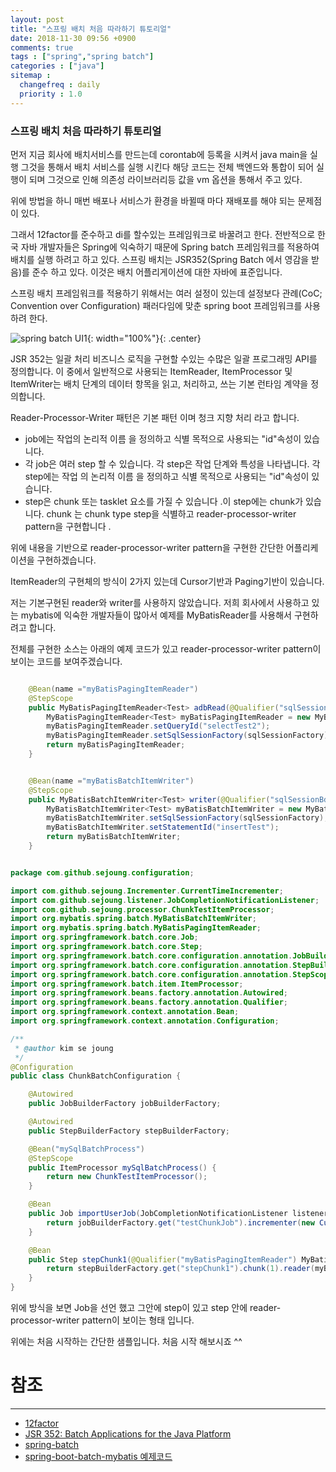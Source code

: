 ```yaml
---
layout: post
title: "스프링 배치 처음 따라하기 튜토리얼"
date: 2018-11-30 09:56 +0900
comments: true
tags : ["spring","spring batch"]
categories : ["java"]
sitemap :
  changefreq : daily
  priority : 1.0
---
```


### 스프링 배치 처음 따라하기 튜토리얼

먼저 지금 회사에 배치서비스를 만드는데 corontab에 등록을 시켜서 java main을 실행
그것을 통해서 배치 서비스를 실행 시킨다 해당 코드는 전체 백엔드와 통합이 되어 실행이 되며
그것으로 인해 의존성 라이브러리등 값을 vm 옵션을 통해서 주고 있다.

위에 방법을 하니 매번 배포나 서비스가 환경을 바뀔때 마다 재배포를 해야 되는 문제점이 있다.

그래서 12factor를 준수하고 di를 할수있는 프레임워크로 바꿀려고 한다. 
전반적으로 한국 자바 개발자들은 Spring에 익숙하기 때문에 Spring batch 프레임워크를 적용하여 
배치를 실행 하려고 하고 있다. 스프링 배치는 JSR352(Spring Batch 에서 영감을 받음)를 준수 하고 있다. 이것은 배치 어플리게이션에 대한 자바에 표준입니다.

스프링 배치 프레임워크를 적용하기 위해서는 여러 설정이 있는데 
설정보다 관례(CoC; Convention over Configuration) 패러다임에 맞춘 spring boot 프레임워크를 사용하려 한다.

![spring batch UI1](https://sejoung.github.io/images/2018_11_30_01.png){: width="100%"}{: .center}

JSR 352는 일괄 처리 비즈니스 로직을 구현할 수있는 수많은 일괄 프로그래밍 API를 정의합니다. 이 중에서 일반적으로 사용되는 ItemReader, ItemProcessor 및 ItemWriter는 배치 단계의 데이터 항목을 읽고, 처리하고, 쓰는 기본 런타임 계약을 정의합니다.

Reader-Processor-Writer 패턴은 기본 패턴 이며 청크 지향 처리 라고 합니다.

* job에는 작업의 논리적 이름 을 정의하고 식별 목적으로 사용되는 "id"속성이 있습니다.
* 각 job은 여러 step 할 수 있습니다. 각  step은 작업 단계와 특성을 나타냅니다. 각 step에는 작업 의 논리적 이름 을 정의하고 식별 목적으로 사용되는 "id"속성이 있습니다.
* step은 chunk 또는 tasklet 요소를 가질 수 있습니다 .이 step에는 chunk가 있습니다. chunk 는  chunk type step을 식별하고 reader-processor-writer pattern을 구현합니다 .

위에 내용을 기반으로 reader-processor-writer pattern을 구현한 간단한 어플리케이션을 구현하겠습니다.

ItemReader의 구현체의 방식이 2가지 있는데 Cursor기반과 Paging기반이 있습니다.

저는 기본구현된 reader와 writer를 사용하지 않았습니다. 저희 회사에서 사용하고 있는 mybatis에 익숙한 개발자들이 많아서 예제를 
MyBatisReader를 사용해서 구현하려고 합니다.

전체를 구현한 소스는 아래의 예제 코드가 있고 reader-processor-writer pattern이 보이는 코드를 보여주겠습니다.


```java

    @Bean(name ="myBatisPagingItemReader")
    @StepScope
    public MyBatisPagingItemReader<Test> adbRead(@Qualifier("sqlSessionAdbFactory") SqlSessionFactory sqlSessionFactory) {
        MyBatisPagingItemReader<Test> myBatisPagingItemReader = new MyBatisPagingItemReader<Test>();
        myBatisPagingItemReader.setQueryId("selectTest2");
        myBatisPagingItemReader.setSqlSessionFactory(sqlSessionFactory);
        return myBatisPagingItemReader;
    }

```

```java

    @Bean(name ="myBatisBatchItemWriter")
    @StepScope
    public MyBatisBatchItemWriter<Test> writer(@Qualifier("sqlSessionBdbFactory")SqlSessionFactory sqlSessionFactory){
        MyBatisBatchItemWriter<Test> myBatisBatchItemWriter = new MyBatisBatchItemWriter<Test>();
        myBatisBatchItemWriter.setSqlSessionFactory(sqlSessionFactory);
        myBatisBatchItemWriter.setStatementId("insertTest");
        return myBatisBatchItemWriter;
    }

```

```java

package com.github.sejoung.configuration;

import com.github.sejoung.Incrementer.CurrentTimeIncrementer;
import com.github.sejoung.listener.JobCompletionNotificationListener;
import com.github.sejoung.processor.ChunkTestItemProcessor;
import org.mybatis.spring.batch.MyBatisBatchItemWriter;
import org.mybatis.spring.batch.MyBatisPagingItemReader;
import org.springframework.batch.core.Job;
import org.springframework.batch.core.Step;
import org.springframework.batch.core.configuration.annotation.JobBuilderFactory;
import org.springframework.batch.core.configuration.annotation.StepBuilderFactory;
import org.springframework.batch.core.configuration.annotation.StepScope;
import org.springframework.batch.item.ItemProcessor;
import org.springframework.beans.factory.annotation.Autowired;
import org.springframework.beans.factory.annotation.Qualifier;
import org.springframework.context.annotation.Bean;
import org.springframework.context.annotation.Configuration;

/**
 * @author kim se joung
 */
@Configuration
public class ChunkBatchConfiguration {

    @Autowired
    public JobBuilderFactory jobBuilderFactory;

    @Autowired
    public StepBuilderFactory stepBuilderFactory;

    @Bean("mySqlBatchProcess")
    @StepScope
    public ItemProcessor mySqlBatchProcess() {
        return new ChunkTestItemProcessor();
    }

    @Bean
    public Job importUserJob(JobCompletionNotificationListener listener, Step stepChunk1) {
        return jobBuilderFactory.get("testChunkJob").incrementer(new CurrentTimeIncrementer()).listener(listener).flow(stepChunk1).end().build();
    }

    @Bean
    public Step stepChunk1(@Qualifier("myBatisPagingItemReader") MyBatisPagingItemReader myBatisPagingItemReader, @Qualifier("mySqlBatchProcess") ItemProcessor mySqlBatchProcess, @Qualifier("myBatisBatchItemWriter") MyBatisBatchItemWriter myBatisBatchItemWriter) {
        return stepBuilderFactory.get("stepChunk1").chunk(1).reader(myBatisPagingItemReader).processor(mySqlBatchProcess).writer(myBatisBatchItemWriter).build();
    }
}


```

위에 방식을 보면 Job을 선언 했고 그안에 step이 있고 step 안에 reader-processor-writer pattern이 보이는 형태 입니다.

위에는 처음 시작하는 간단한 샘플입니다. 처음 시작 해보시죠 ^^ 

# 참조
-----
* [12factor](https://12factor.net/ko/)
* [JSR 352: Batch Applications for the Java Platform](https://jcp.org/en/jsr/detail?id=352)
* [spring-batch](https://spring.io/projects/spring-batch)
* [spring-boot-batch-mybatis 예제코드](https://github.com/sejoung/spring-boot-batch-mybatis)